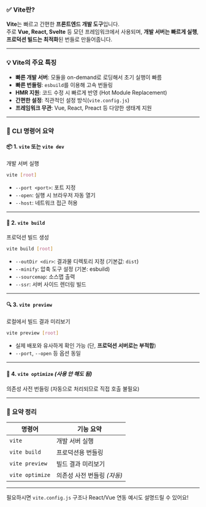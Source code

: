 ### ✅ Vite란?

**Vite**는 빠르고 간편한 **프론트엔드 개발 도구**입니다.  
주로 **Vue, React, Svelte** 등 모던 프레임워크에서 사용되며, **개발 서버는 빠르게 실행**, **프로덕션 빌드는 최적화**된 번들로 만들어줍니다.

---

### 💡 Vite의 주요 특징
- **빠른 개발 서버**: 모듈을 on-demand로 로딩해서 초기 실행이 빠름
- **빠른 번들링**: `esbuild`를 이용해 고속 번들링
- **HMR 지원**: 코드 수정 시 빠르게 반영 (Hot Module Replacement)
- **간편한 설정**: 직관적인 설정 방식(`vite.config.js`)
- **프레임워크 무관**: Vue, React, Preact 등 다양한 생태계 지원

---

### 🚀 CLI 명령어 요약

#### 📦 1. `vite` 또는 `vite dev`
개발 서버 실행  
```bash
vite [root]
```
- `--port <port>`: 포트 지정
- `--open`: 실행 시 브라우저 자동 열기
- `--host`: 네트워크 접근 허용

---

#### 🔧 2. `vite build`
프로덕션 빌드 생성  
```bash
vite build [root]
```
- `--outDir <dir>`: 결과물 디렉토리 지정 (기본값: `dist`)
- `--minify`: 압축 도구 설정 (기본: esbuild)
- `--sourcemap`: 소스맵 출력
- `--ssr`: 서버 사이드 렌더링 빌드

---

#### 🔍 3. `vite preview`
로컬에서 빌드 결과 미리보기  
```bash
vite preview [root]
```
- 실제 배포와 유사하게 확인 가능 (단, **프로덕션 서버로는 부적합**)
- `--port`, `--open` 등 옵션 동일

---

#### 🧹 4. `vite optimize` *(사용 안 해도 됨)*
의존성 사전 번들링 (자동으로 처리되므로 직접 호출 불필요)

---

### 🔑 요약 정리

| 명령어         | 기능 요약                      |
|----------------|-------------------------------|
| `vite`         | 개발 서버 실행                 |
| `vite build`   | 프로덕션용 번들링             |
| `vite preview` | 빌드 결과 미리보기             |
| `vite optimize`| 의존성 사전 번들링 *(자동)*     |

---

필요하시면 `vite.config.js` 구조나 React/Vue 연동 예시도 설명드릴 수 있어요!
